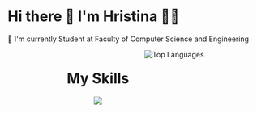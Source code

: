 # Hi there 👋 I'm Hristina 👩‍💻
🌱 I'm currently Student at Faculty of Computer Science and Engineering  

<div align="center" style="display: flex; justify-content: center; align-items: flex-start; gap: 30px; flex-wrap: wrap;">
  <div>
    <h1>My Skills</h1>
    <a href="https://skillicons.dev">
      <img src="https://skillicons.dev/icons?i=js,java,react,kotlin,laravel,nextjs,nodejs,php,postgres,postman,html,css,c,cs,cpp,dart,django,docker,kubernetes,dotnet,ember,figma,flutter,wordpress,github&perline=6" />
    </a>
  </div>
  <div>
    <img src="https://github-readme-stats.vercel.app/api/top-langs/?username=hristina6&hide_progress=true&layout=compact" alt="Top Languages" />
  </div>
</div>
